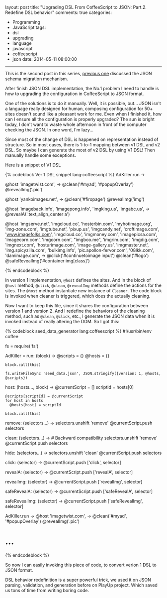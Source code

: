 layout: post
title: "Upgrading DSL From CoffeeScript to JSON: Part.2. Redefine DSL behavior"
comments: true
categories:
  - Programming
  - JavaScript
tags:
  - dsl
  - upgrading
  - language
  - javascript
  - coffeescript
  - json
date: 2014-05-11 08:00:00
---

This is the second post in this series, [previous one](/blog/2014/05/11/upgrade-dsl-from-coffeescript-to-json-part-1-migrator) discussed the JSON schema migration mechanism.

After finish JSON DSL implementation, the No.1 problem I need to handle is how to upgrading the configuration in CoffeeScript to JSON format.

One of the solutions is to do it manually. Well, it is possible, but... JSON isn't a language really designed for human, composing configuration for 50+ sites doesn't sound like a pleasant work for me. Even when I finished it, how can I ensure all the configuration is properly upgraded? The sun is bright today, I don't want to waste whole afternoon in front of the computer checking the JSON. In one word, I'm lazy...

Since most of the change of DSL is happened on representation instead of structure. So in most cases, there is 1-to-1 mapping between v1 DSL and v2 DSL. So maybe I can generate the most of v2 DSL by using V1 DSL! Then manually handle some exceptions.

Here is a snippet of V1 DSL

{% codeblock Ver 1 DSL snippet lang:coffeescript %}
AdKiller.run ->

  @host 'imagetwist.com', ->
    @clean('#myad', '#popupOverlay')
    @revealImg('.pic')

  @host 'yankoimages.net', ->
    @clean('#firopage')
    @revealImg('img')

  @host 'imageback.info', 'imagepong.info', 'imgking.us', 'imgabc.us', ->
    @revealA('.text_align_center a')

  @host 'imgserve.net',
    'imgcloud.co',
    'hosterbin.com',
    'myhotimage.org',
    'img-zone.com',
    'imgtube.net',
    'pixup.us',
    'imgcandy.net',
    'croftimage.com',
    'www.imagefolks.com',
    'imgcloud.co',
    'imgmoney.com',
    'imagepicsa.com',
    'imagecorn.com',
    'imgcorn.com',
    "imgboo.me",
    'imgrim.com',
    'imgdig.com',
    'imgnext.com',
    'hosturimage.com',
    'image-gallery.us',
    'imgmaster.net',
    'img.spicyzilla.com',
    'bulkimg.info',
    'pic.apollon-fervor.com',
    '08lkk.com',
    'damimage.com',
    ->
      @click('#continuetoimage input')
      @clean('#logo')
      @safeRevealImg('#container img[class]')

{% endcodeblock %}

In version 1 implementation, `@host` defines the sites. And in the block of `@host` method, `@click`, `@clean`, `@revealImg` methods define the actions for the sites. The `@host` method instantiate new instance of `Cleaner`. The code block is invoked when cleaner is triggered, which does the actually cleaning.

Now I want to keep this file, since it shares the configuration between version 1 and version 2. And I redefine the behaviors of the cleaning method, such as `@clean`, `@click`, etc., I generate the JSON data when it is invoked instead of really altering the DOM. So I got this:

{% codeblock seed_data_generator lang:coffeescript %}
#!/usr/bin/env coffee

fs = require('fs')

AdKiller =
  run: (block) ->
    @scripts = {}
    @hosts = {}

    block.call(this)

    fs.writeFileSync 'seed_data.json', JSON.stringify({version: 1, @hosts, @scripts})

  host: (hosts..., block) ->
    @currentScript = []
    scriptId = hosts[0]

    @scripts[scriptId] = @currentScript
    for host in hosts
      @hosts[host] = scriptId

    block.call(this)

  remove: (selectors...) ->
    selectors.unshift 'remove'
    @currentScript.push selectors

  clean: (selectors...) -> # Backward compatibility
    selectors.unshift 'remove'
    @currentScript.push selectors

  hide: (selectors...) ->
    selectors.unshift 'clean'
    @currentScript.push selectors

  click: (selector) ->
    @currentScript.push ['click', selector]

  revealA: (selector) ->
    @currentScript.push ['revealA', selector]

  revealImg: (selector) ->
    @currentScript.push ['revealImg', selector]

  safeRevealA: (selector) ->
    @currentScript.push ['safeRevealA', selector]

  safeRevealImg: (selector) ->
    @currentScript.push ['safeRevealImg', selector]

AdKiller.run ->
  @host 'imagetwist.com', ->
    @clean('#myad', '#popupOverlay')
    @revealImg('.pic')

  # ...
{% endcodeblock %}

So now I can easily invoking this piece of code, to convert verion 1 DSL to JSON format.

DSL behavior redefinition is a super powerful trick, we used it on JSON parsing, validation, and generation before on PlayUp project. Which saved us tons of time from writing boring code.
